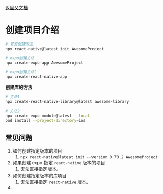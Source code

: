 [返回父文档](./index.md)

# 创建项目介绍

```sh
# 官方创建方法
npx react-native@latest init AwesomeProject

# expo创建方法
npx create-expo-app AwesomeProject

# expo创建方法2
npx create-react-native-app
```

**创建库的方法**

```sh
# 方法1
npx create-react-native-library@latest awesome-library

# 方法2
npx create-expo-module@latest --local
pod install --project-directory=ios
```

## 常见问题

1. 如何创建指定版本的项目
   1. `npx react-native@latest init --version 0.73.2 AwesomeProject`
2. 如果创建 expo 指定 `react-native` 版本的项目
   1. 无法直接指定版本。
3. 如何创建指定版本的库项目
   1. 无法直接指定 `react-native` 版本。
4.
